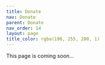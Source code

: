 ```yaml
---
title: Donate
nav: Donate
parent: Donate
nav_order: 14
layout: page
title_color: rgba(196, 255, 200, 1)
---
```

This page is coming soon...